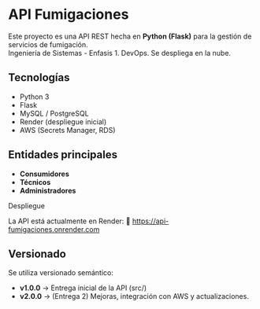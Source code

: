 # API Fumigaciones

Este proyecto es una API REST hecha en **Python (Flask)** para la gestión de servicios de fumigación.  
Ingeniería de Sistemas - Enfasis 1. DevOps. Se despliega en la nube.

## Tecnologías
- Python 3
- Flask
- MySQL / PostgreSQL
- Render (despliegue inicial)
- AWS (Secrets Manager, RDS)



## Entidades principales
- **Consumidores**
- **Técnicos**
- **Administradores**

Despliegue

La API está actualmente en Render:
🔗 https://api-fumigaciones.onrender.com

## Versionado
Se utiliza versionado semántico:  
- **v1.0.0** → Entrega inicial de la API  (src/)
- **v2.0.0** → (Entrega 2) Mejoras, integración con AWS y actualizaciones.   

